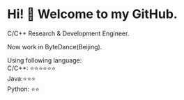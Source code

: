 # Hi! 👋 Welcome to my GitHub.

C/C++ Research & Development Engineer.

Now work in ByteDance(Beijing).

Using following language:  
C/C++: ⭐⭐⭐⭐⭐⭐  
Java:⭐⭐⭐  
Python: ⭐⭐  

<!--
**nolongerwait/nolongerwait** is a ✨ _special_ ✨ repository because its `README.md` (this file) appears on your GitHub profile.

Here are some ideas to get you started:

- 🔭 I’m currently working on ...
- 🌱 I’m currently learning ...
- 👯 I’m looking to collaborate on ...
- 🤔 I’m looking for help with ...
- 💬 Ask me about ...
- 📫 How to reach me: ...
- 😄 Pronouns: ...
- ⚡ Fun fact: ...
-->
